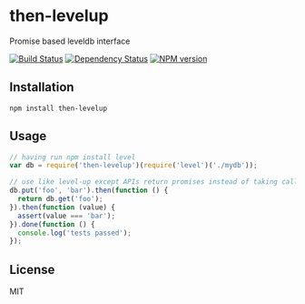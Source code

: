 # then-levelup

Promise based leveldb interface

[![Build Status](https://img.shields.io/travis/then/then-levelup/master.svg)](https://travis-ci.org/then/then-levelup)
[![Dependency Status](https://img.shields.io/david/then/then-levelup.svg)](https://david-dm.org/then/then-levelup)
[![NPM version](https://img.shields.io/npm/v/then-levelup.svg)](https://www.npmjs.org/package/then-levelup)

## Installation

    npm install then-levelup

## Usage

```js
// having run npm install level
var db = require('then-levelup')(require('level')('./mydb'));

// use like level-up except APIs return promises instead of taking callbacks
db.put('foo', 'bar').then(function () {
  return db.get('foo');
}).then(function (value) {
  assert(value === 'bar');
}).done(function () {
  console.log('tests passed');
});
```

## License

  MIT
